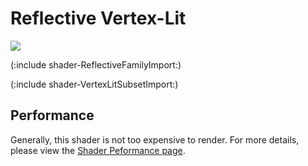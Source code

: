 Reflective Vertex-Lit
=====================


![](http://docwiki.hq.unity3d.com/uploads/Main/Shaders./Shader-ReflVertex.png)  

(:include shader-ReflectiveFamilyImport:)

(:include shader-VertexLitSubsetImport:)

Performance
-----------


Generally, this shader is not too expensive to render.  For more details, please view the [Shader Peformance page](shader-performance.html).
